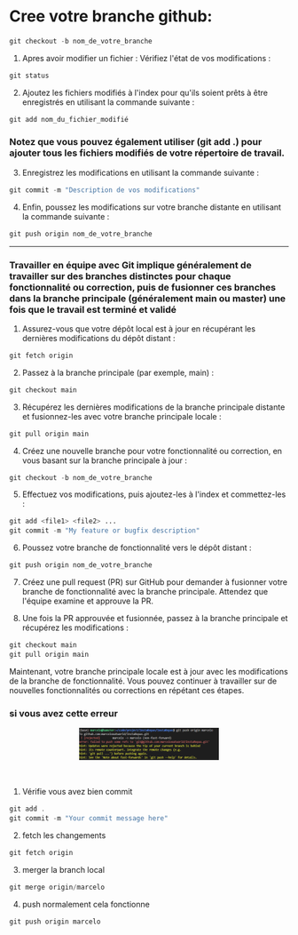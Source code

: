 # Cree votre branche github:

```php
git checkout -b nom_de_votre_branche
```
1. Apres avoir modifier un fichier : 
Vérifiez l'état de vos modifications : 
```php
git status
```
2. Ajoutez les fichiers modifiés à l'index pour qu'ils soient prêts à être enregistrés en utilisant la commande suivante :
```php
git add nom_du_fichier_modifié
```
### Notez que vous pouvez également utiliser (git add .) pour ajouter tous les fichiers modifiés de votre répertoire de travail.
 
3. Enregistrez les modifications en utilisant la commande suivante :
```php
git commit -m "Description de vos modifications"
```
4. Enfin, poussez les modifications sur votre branche distante en utilisant la commande suivante :
```php
git push origin nom_de_votre_branche
```
---

### Travailler en équipe avec Git implique généralement de travailler sur des branches distinctes pour chaque fonctionnalité ou correction, puis de fusionner ces branches dans la branche principale (généralement main ou master) une fois que le travail est terminé et validé

1. Assurez-vous que votre dépôt local est à jour en récupérant les dernières modifications du dépôt distant :

```php
git fetch origin
```
2. Passez à la branche principale (par exemple, main) :

```php
git checkout main
```

3. Récupérez les dernières modifications de la branche principale distante et fusionnez-les avec votre branche principale locale :

```php
git pull origin main

```
4. Créez une nouvelle branche pour votre fonctionnalité ou correction, en vous basant sur la branche principale à jour :

```php
git checkout -b nom_de_votre_branche
```
5. Effectuez vos modifications, puis ajoutez-les à l'index et commettez-les :

```php
git add <file1> <file2> ...
git commit -m "My feature or bugfix description"
```
6. Poussez votre branche de fonctionnalité vers le dépôt distant :

```php
git push origin nom_de_votre_branche
```
7. Créez une pull request (PR) sur GitHub pour demander à fusionner votre branche de fonctionnalité avec la branche principale. Attendez que l'équipe examine et approuve la PR.

8. Une fois la PR approuvée et fusionnée, passez à la branche principale et récupérez les modifications :

```php
git checkout main
git pull origin main
```

Maintenant, votre branche principale locale est à jour avec les modifications de la branche de fonctionnalité. Vous pouvez continuer à travailler sur de nouvelles fonctionnalités ou corrections en répétant ces étapes.

### si vous avez cette erreur
<p align="center">
<img src="error.png" width=50% height=50% >
<p><br/>

1. Vérifie vous avez bien commit
```php
git add .
git commit -m "Your commit message here"
```
2. fetch les changements
```php
git fetch origin
```
3. merger la branch local
```php
git merge origin/marcelo
```
4. push normalement cela fonctionne
```php
git push origin marcelo
```

